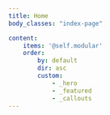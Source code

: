 ```yaml
---
title: Home
body_classes: "index-page"

content:
    items: '@self.modular'
    order:
        by: default
        dir: asc
        custom:
            - _hero
            - _featured
            - _callouts
---
```




